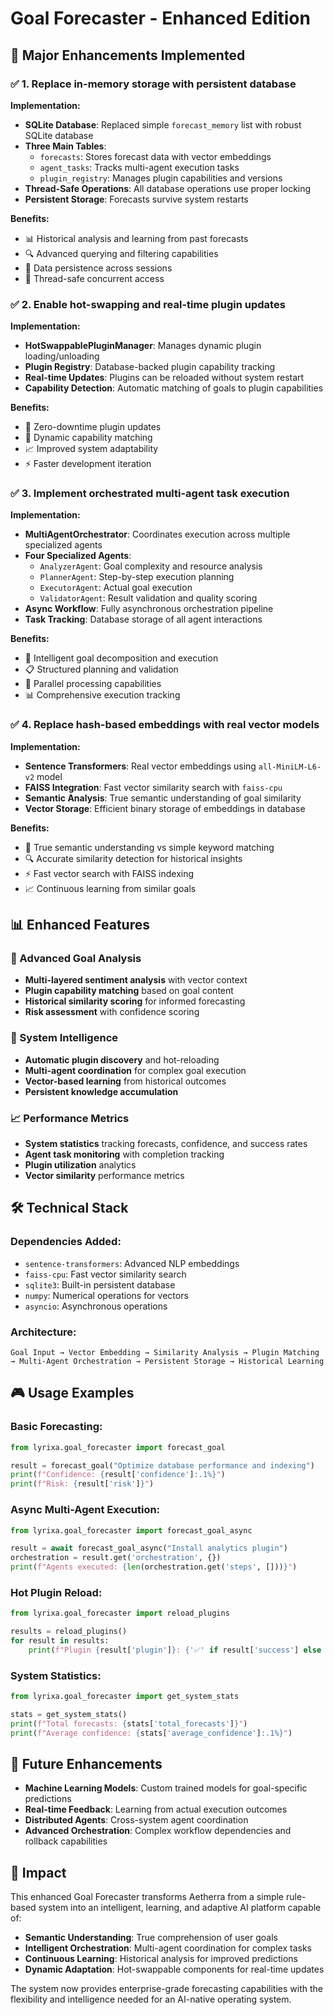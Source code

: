 # Goal Forecaster - Enhanced Edition

## 🚀 Major Enhancements Implemented

### ✅ 1. Replace in-memory storage with persistent database

**Implementation:**
- **SQLite Database**: Replaced simple `forecast_memory` list with robust SQLite database
- **Three Main Tables**:
  - `forecasts`: Stores forecast data with vector embeddings
  - `agent_tasks`: Tracks multi-agent execution tasks
  - `plugin_registry`: Manages plugin capabilities and versions
- **Thread-Safe Operations**: All database operations use proper locking
- **Persistent Storage**: Forecasts survive system restarts

**Benefits:**
- 📊 Historical analysis and learning from past forecasts
- 🔍 Advanced querying and filtering capabilities  
- 💾 Data persistence across sessions
- 🔐 Thread-safe concurrent access

### ✅ 2. Enable hot-swapping and real-time plugin updates

**Implementation:**
- **HotSwappablePluginManager**: Manages dynamic plugin loading/unloading
- **Plugin Registry**: Database-backed plugin capability tracking
- **Real-time Updates**: Plugins can be reloaded without system restart
- **Capability Detection**: Automatic matching of goals to plugin capabilities

**Benefits:**
- 🔄 Zero-downtime plugin updates
- 🎯 Dynamic capability matching
- 📈 Improved system adaptability
- ⚡ Faster development iteration

### ✅ 3. Implement orchestrated multi-agent task execution

**Implementation:**
- **MultiAgentOrchestrator**: Coordinates execution across multiple specialized agents
- **Four Specialized Agents**:
  - `AnalyzerAgent`: Goal complexity and resource analysis
  - `PlannerAgent`: Step-by-step execution planning
  - `ExecutorAgent`: Actual goal execution
  - `ValidatorAgent`: Result validation and quality scoring
- **Async Workflow**: Fully asynchronous orchestration pipeline
- **Task Tracking**: Database storage of all agent interactions

**Benefits:**
- 🤖 Intelligent goal decomposition and execution
- 📋 Structured planning and validation
- 🔄 Parallel processing capabilities
- 📊 Comprehensive execution tracking

### ✅ 4. Replace hash-based embeddings with real vector models

**Implementation:**
- **Sentence Transformers**: Real vector embeddings using `all-MiniLM-L6-v2` model
- **FAISS Integration**: Fast vector similarity search with `faiss-cpu`
- **Semantic Analysis**: True semantic understanding of goal similarity
- **Vector Storage**: Efficient binary storage of embeddings in database

**Benefits:**
- 🧠 True semantic understanding vs simple keyword matching
- 🔍 Accurate similarity detection for historical insights
- ⚡ Fast vector search with FAISS indexing
- 📈 Continuous learning from similar goals

## 📊 Enhanced Features

### 🎯 Advanced Goal Analysis
- **Multi-layered sentiment analysis** with vector context
- **Plugin capability matching** based on goal content
- **Historical similarity scoring** for informed forecasting
- **Risk assessment** with confidence scoring

### 🔧 System Intelligence
- **Automatic plugin discovery** and hot-reloading
- **Multi-agent coordination** for complex goal execution
- **Vector-based learning** from historical outcomes
- **Persistent knowledge accumulation**

### 📈 Performance Metrics
- **System statistics** tracking forecasts, confidence, and success rates
- **Agent task monitoring** with completion tracking
- **Plugin utilization** analytics
- **Vector similarity** performance metrics

## 🛠️ Technical Stack

### Dependencies Added:
- `sentence-transformers`: Advanced NLP embeddings
- `faiss-cpu`: Fast vector similarity search
- `sqlite3`: Built-in persistent database
- `numpy`: Numerical operations for vectors
- `asyncio`: Asynchronous operations

### Architecture:
```
Goal Input → Vector Embedding → Similarity Analysis → Plugin Matching → Multi-Agent Orchestration → Persistent Storage → Historical Learning
```

## 🎮 Usage Examples

### Basic Forecasting:
```python
from lyrixa.goal_forecaster import forecast_goal

result = forecast_goal("Optimize database performance and indexing")
print(f"Confidence: {result['confidence']:.1%}")
print(f"Risk: {result['risk']}")
```

### Async Multi-Agent Execution:
```python
from lyrixa.goal_forecaster import forecast_goal_async

result = await forecast_goal_async("Install analytics plugin")
orchestration = result.get('orchestration', {})
print(f"Agents executed: {len(orchestration.get('steps', []))}")
```

### Hot Plugin Reload:
```python
from lyrixa.goal_forecaster import reload_plugins

results = reload_plugins()
for result in results:
    print(f"Plugin {result['plugin']}: {'✅' if result['success'] else '❌'}")
```

### System Statistics:
```python
from lyrixa.goal_forecaster import get_system_stats

stats = get_system_stats()
print(f"Total forecasts: {stats['total_forecasts']}")
print(f"Average confidence: {stats['average_confidence']:.1%}")
```

## 🔮 Future Enhancements

- **Machine Learning Models**: Custom trained models for goal-specific predictions
- **Real-time Feedback**: Learning from actual execution outcomes
- **Distributed Agents**: Cross-system agent coordination
- **Advanced Orchestration**: Complex workflow dependencies and rollback capabilities

## 🎯 Impact

This enhanced Goal Forecaster transforms Aetherra from a simple rule-based system into an intelligent, learning, and adaptive AI platform capable of:

- **Semantic Understanding**: True comprehension of user goals
- **Intelligent Orchestration**: Multi-agent coordination for complex tasks  
- **Continuous Learning**: Historical analysis for improved predictions
- **Dynamic Adaptation**: Hot-swappable components for real-time updates

The system now provides enterprise-grade forecasting capabilities with the flexibility and intelligence needed for an AI-native operating system.

